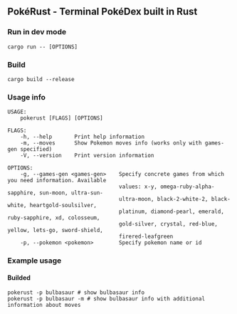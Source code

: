 ## PokéRust - Terminal PokéDex built in Rust

### Run in dev mode
``cargo run -- [OPTIONS]``

### Build
``cargo build --release``

### Usage info
```shell
USAGE:
    pokerust [FLAGS] [OPTIONS]

FLAGS:
    -h, --help       Print help information
    -m, --moves      Show Pokemon moves info (works only with games-gen specified)
    -V, --version    Print version information

OPTIONS:
    -g, --games-gen <games-gen>    Specify concrete games from which you need information. Available
                                   values: x-y, omega-ruby-alpha-sapphire, sun-moon, ultra-sun-
                                   ultra-moon, black-2-white-2, black-white, heartgold-soulsilver,
                                   platinum, diamond-pearl, emerald, ruby-sapphire, xd, colosseum,
                                   gold-silver, crystal, red-blue, yellow, lets-go, sword-shield,
                                   firered-leafgreen
    -p, --pokemon <pokemon>        Specify pokemon name or id

```

### Example usage

#### Builded
```shell
pokerust -p bulbasaur # show bulbasaur info
pokerust -p bulbasaur -m # show bulbasaur info with additional information about moves
```